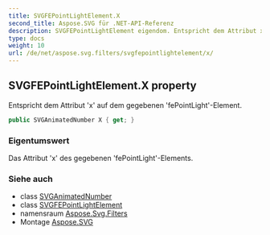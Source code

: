 ```yaml
---
title: SVGFEPointLightElement.X
second_title: Aspose.SVG für .NET-API-Referenz
description: SVGFEPointLightElement eigendom. Entspricht dem Attribut x auf dem gegebenen fePointLightElement.
type: docs
weight: 10
url: /de/net/aspose.svg.filters/svgfepointlightelement/x/
---
```

## SVGFEPointLightElement.X property

Entspricht dem Attribut 'x' auf dem gegebenen 'fePointLight'-Element.

```csharp
public SVGAnimatedNumber X { get; }
```

### Eigentumswert

Das Attribut 'x' des gegebenen 'fePointLight'-Elements.

### Siehe auch

* class [SVGAnimatedNumber](../../../aspose.svg.datatypes/svganimatednumber/)
* class [SVGFEPointLightElement](../)
* namensraum [Aspose.Svg.Filters](../../svgfepointlightelement/)
* Montage [Aspose.SVG](../../../)



